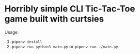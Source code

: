 # Horribly simple CLI Tic-Tac-Toe game built with curtsies

Usage:
1. `pipenv install`
2. `pipenv run python3 main.py` or `pipenv run ./main.py`
